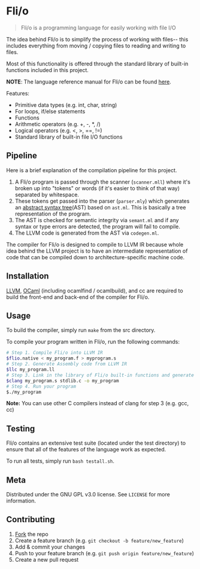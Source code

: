 # Fli/o
> Fli/o is a programming language for easily working with file I/O

The idea behind Fli/o is to simplify the process of working with files-- this includes everything from moving / copying files to reading and writing to files.

Most of this functionality is offered through the standard library of built-in functions included in this project.

**NOTE**: The language reference manual for Fli/o can be found [here](http://www.cs.columbia.edu/~sedwards/classes/2018/4115-fall/lrms/Fli-O.pdf).

Features:
- Primitive data types (e.g. int, char, string)
- For loops, if/else statements
- Functions
- Arithmetic operators (e.g. +, -, \*, /)
- Logical operators (e.g. <, >, ==, !=)
- Standard library of built-in file I/O functions

## Pipeline

Here is a brief explanation of the compilation pipeline for this project.

1. A Fli/o program is passed through the scanner (`scanner.mll`) where it's broken up into "tokens" or words (if it's easier to think of that way) separated by whitespace.
2. These tokens get passed into the parser (`parser.mly`) which generates an [abstract syntax tree](https://en.wikipedia.org/wiki/Abstract_syntax_tree)(AST) based on `ast.ml`. This is basically a tree representation of the program.
3. The AST is checked for semantic integrity via `semant.ml` and if any syntax or type errors are detected, the program will fail to compile.
4. The LLVM code is generated from the AST via `codegen.ml`.

The compiler for Fli/o is designed to compile to LLVM IR because whole idea behind the LLVM project is to have an intermediate representation of code that can be compiled down to architecture-specific machine code.

## Installation

[LLVM](https://en.wikipedia.org/wiki/LLVM), [OCaml](https://ocaml.org/) (including ocamlfind / ocamlbuild), and cc are required to build the front-end and back-end of the compiler for Fli/o.

## Usage

To build the compiler, simply run `make` from the src directory.

To compile your program written in Fli/o, run the following commands:

```sh
# Step 1. Compile Fli/o into LLVM IR
$flio.native < my_program.f > myprogram.s
# Step 2. Generate Assembly code from LLVM IR
$llc my_program.ll
# Step 3. Link in the library of Fli/o built-in functions and generate an executable
$clang my_program.s stdlib.c -o my_program
# Step 4. Run your program
$./my_program
```

**Note:** You can use other C compilers instead of clang for step 3 (e.g. gcc, cc)

## Testing

Fli/o contains an extensive test suite (located under the test directory) to ensure that all of the features of the language work as expected.

To run all tests, simply run `bash testall.sh`.

## Meta

Distributed under the GNU GPL v3.0 license. See ``LICENSE`` for more information.

## Contributing

1. [Fork](https://github.com/matthewachan/flio/fork) the repo
2. Create a feature branch (e.g. `git checkout -b feature/new_feature`)
3. Add & commit your changes
4. Push to your feature branch (e.g. `git push origin feature/new_feature`)
5. Create a new pull request
